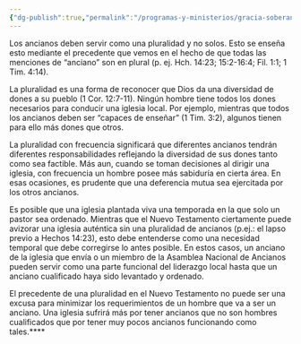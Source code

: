```yaml
---
{"dg-publish":true,"permalink":"/programas-y-ministerios/gracia-soberana-orizaba/identidad-y-teologia/libro-de-gobierno/2-4-los-ancianos-y-la-pluralidad/"}
---
```


Los ancianos deben servir como una pluralidad y no solos. Esto se enseña esto mediante el precedente que vemos en el hecho de que todas las menciones de “anciano” son en plural (p. ej. Hch. 14:23; 15:2-16:4; Fil. 1:1; 1 Tim. 4:14). 

La pluralidad es una forma de reconocer que Dios da una diversidad de dones a su pueblo (1 Cor. 12:7-11). Ningún hombre tiene todos los dones necesarios para conducir una iglesia local. Por ejemplo, mientras que todos los ancianos deben ser “capaces de enseñar” (1 Tim. 3:2), algunos tienen para ello más dones que otros. 

La pluralidad con frecuencia significará que diferentes ancianos tendrán diferentes responsabilidades reflejando la diversidad de sus dones tanto como sea factible. Más aun, cuando se toman decisiones al dirigir una iglesia, con frecuencia un hombre posee más sabiduría en cierta área. En esas ocasiones, es prudente que una deferencia mutua sea ejercitada por los otros ancianos. 

Es posible que una iglesia plantada viva una temporada en la que solo un pastor sea ordenado. Mientras que el Nuevo Testamento ciertamente puede avizorar una iglesia auténtica sin una pluralidad de ancianos (p.ej.: el lapso previo a Hechos 14:23), esto debe entenderse como una necesidad temporal que debe corregirse lo antes posible. En estos casos, un anciano de la iglesia que envía o un miembro de la Asamblea Nacional de Ancianos pueden servir como una parte funcional del liderazgo local hasta que un anciano cualificado haya sido levantado y ordenado. 

El precedente de una pluralidad en el Nuevo Testamento no puede ser una excusa para minimizar los requerimientos de un hombre que va a ser un anciano. Una iglesia sufrirá más por tener ancianos que no son hombres cualificados que por tener muy pocos ancianos funcionando como tales.****